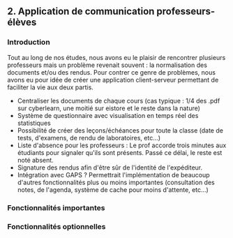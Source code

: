 ## 2. Application de communication professeurs-élèves

### Introduction

Tout au long de nos études, nous avons eu le plaisir de rencontrer plusieurs professeurs mais un problème revenait souvent : la normalisation des documents et/ou des rendus. Pour contrer ce genre de problèmes, nous avons eu pour idée de créer une application client-serveur permettant de faciliter la vie aux deux partis.

* Centraliser les documents de chaque cours \(cas typique : 1/4 des .pdf sur cyberlearn, une moitié sur eistore et le reste dans la nature\)
* Système de questionnaire avec visualisation en temps réel des statistiques
* Possibilité de créer des leçons/échéances pour toute la classe \(date de tests, d'examens, de rendu de laboratoires, etc...\)
* Liste d'absence pour les professeurs : Le prof accorde trois minutes aux étudiants pour signaler qu'ils sont présents. Passé ce délai, le reste est noté absent.
* Signature des rendus afin d'être sûr de l'identité de l'expéditeur.
* Intégration avec GAPS ? Permettrait l'implémentation de beaucoup d'autres fonctionnalités plus ou moins importantes \(consultation des notes, de l'agenda, système de cache pour moins d'attente, etc...\)

### Fonctionnalités importantes

### Fonctionnalités optionnelles



